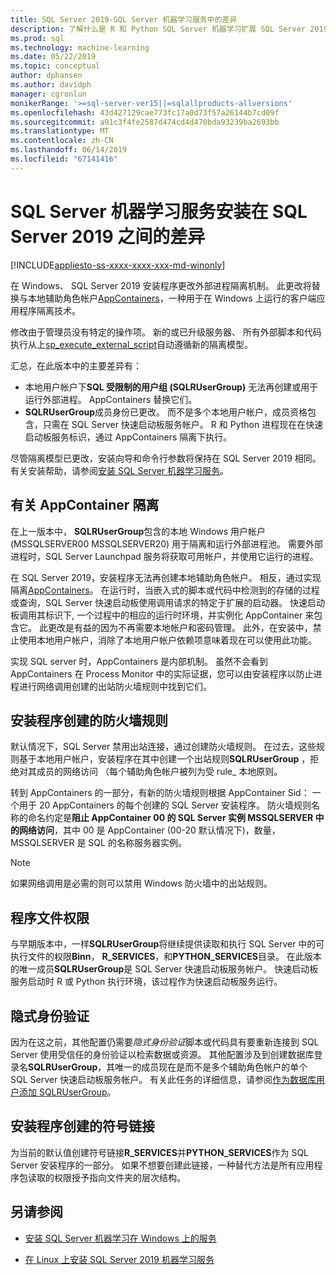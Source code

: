 ```yaml
---
title: SQL Server 2019-SQL Server 机器学习服务中的差异
description: 了解什么是 R 和 Python SQL Server 机器学习扩展 SQL Server 2019 预览版本中的新增功能。
ms.prod: sql
ms.technology: machine-learning
ms.date: 05/22/2019
ms.topic: conceptual
author: dphansen
ms.author: davidph
manager: cgronlun
monikerRange: '>=sql-server-ver15||=sqlallproducts-allversions'
ms.openlocfilehash: 43d427129cae773fc17a0d73f57a26144b7cd09f
ms.sourcegitcommit: a91c3f4fe2587d474cd4d470bda93239ba2693bb
ms.translationtype: MT
ms.contentlocale: zh-CN
ms.lasthandoff: 06/14/2019
ms.locfileid: "67141416"
---
```

# <a name="differences-in-sql-server-machine-learning-services-installation-in-sql-server-2019"></a>SQL Server 机器学习服务安装在 SQL Server 2019 之间的差异  
[!INCLUDE[appliesto-ss-xxxx-xxxx-xxx-md-winonly](../../includes/appliesto-ss-xxxx-xxxx-xxx-md-winonly.md)]

在 Windows、 SQL Server 2019 安装程序更改外部进程隔离机制。 此更改将替换与本地辅助角色帐户[AppContainers](https://docs.microsoft.com/windows/desktop/secauthz/appcontainer-isolation)，一种用于在 Windows 上运行的客户端应用程序隔离技术。 

修改由于管理员没有特定的操作项。 新的或已升级服务器、 所有外部脚本和代码执行从上[sp_execute_external_script](../../relational-databases/system-stored-procedures/sp-execute-external-script-transact-sql.md)自动遵循新的隔离模型。 

汇总，在此版本中的主要差异有：

+ 本地用户帐户下**SQL 受限制的用户组 (SQLRUserGroup)** 无法再创建或用于运行外部进程。 AppContainers 替换它们。
+ **SQLRUserGroup**成员身份已更改。 而不是多个本地用户帐户，成员资格包含，只需在 SQL Server 快速启动板服务帐户。 R 和 Python 进程现在在快速启动板服务标识，通过 AppContainers 隔离下执行。

尽管隔离模型已更改，安装向导和命令行参数将保持在 SQL Server 2019 相同。 有关安装帮助，请参阅[安装 SQL Server 机器学习服务](sql-machine-learning-services-windows-install.md)。

## <a name="about-appcontainer-isolation"></a>有关 AppContainer 隔离

在上一版本中， **SQLRUserGroup**包含的本地 Windows 用户帐户 (MSSQLSERVER00 MSSQLSERVER20) 用于隔离和运行外部进程池。 需要外部进程时，SQL Server Launchpad 服务将获取可用帐户，并使用它运行的进程。 

在 SQL Server 2019，安装程序无法再创建本地辅助角色帐户。 相反，通过实现隔离[AppContainers](https://docs.microsoft.com/windows/desktop/secauthz/appcontainer-isolation)。 在运行时，当嵌入式的脚本或代码中检测到的存储的过程或查询，SQL Server 快速启动板使用调用请求的特定于扩展的启动器。 快速启动板调用其标识下, 一个过程中的相应的运行时环境，并实例化 AppContainer 来包含它。 此更改是有益的因为不再需要本地帐户和密码管理。 此外，在安装中，禁止使用本地用户帐户，消除了本地用户帐户依赖项意味着现在可以使用此功能。

实现 SQL server 时，AppContainers 是内部机制。 虽然不会看到 AppContainers 在 Process Monitor 中的实际证据，您可以由安装程序以防止进程进行网络调用创建的出站防火墙规则中找到它们。

## <a name="firewall-rules-created-by-setup"></a>安装程序创建的防火墙规则

默认情况下，SQL Server 禁用出站连接，通过创建防火墙规则。 在过去，这些规则基于本地用户帐户，安装程序在其中创建一个出站规则**SQLRUserGroup** ，拒绝对其成员的网络访问 （每个辅助角色帐户被列为受 rule_ 本地原则。 

转到 AppContainers 的一部分，有新的防火墙规则根据 AppContainer Sid： 一个用于 20 AppContainers 的每个创建的 SQL Server 安装程序。 防火墙规则名称的命名约定是**阻止 AppContainer 00 的 SQL Server 实例 MSSQLSERVER 中的网络访问**，其中 00 是 AppContainer (00-20 默认情况下)，数量，MSSQLSERVER 是 SQL 的名称服务器实例。 

> [!Note]
> 如果网络调用是必需的则可以禁用 Windows 防火墙中的出站规则。

## <a name="program-file-permissions"></a>程序文件权限

与早期版本中，一样**SQLRUserGroup**将继续提供读取和执行 SQL Server 中的可执行文件的权限**Binn**， **R_SERVICES**，和**PYTHON_SERVICES**目录。 在此版本的唯一成员**SQLRUserGroup**是 SQL Server 快速启动板服务帐户。  快速启动板服务启动时 R 或 Python 执行环境，该过程作为快速启动板服务运行。

## <a name="implied-authentication"></a>隐式身份验证

因为在这之前，其他配置仍需要*隐式身份验证*脚本或代码具有要重新连接到 SQL Server 使用受信任的身份验证以检索数据或资源。 其他配置涉及到创建数据库登录名**SQLRUserGroup**，其唯一的成员现在是而不是多个辅助角色帐户的单个 SQL Server 快速启动板服务帐户。 有关此任务的详细信息，请参阅[作为数据库用户添加 SQLRUserGroup](../security/create-a-login-for-sqlrusergroup.md)。


## <a name="symbolic-link-created-by-setup"></a>安装程序创建的符号链接

为当前的默认值创建符号链接**R_SERVICES**并**PYTHON_SERVICES**作为 SQL Server 安装程序的一部分。 如果不想要创建此链接，一种替代方法是所有应用程序包读取的权限授予指向文件夹的层次结构。


## <a name="see-also"></a>另请参阅

+ [安装 SQL Server 机器学习在 Windows 上的服务](sql-machine-learning-services-windows-install.md)

+ [在 Linux 上安装 SQL Server 2019 机器学习服务](../../linux/sql-server-linux-setup-machine-learning.md)
